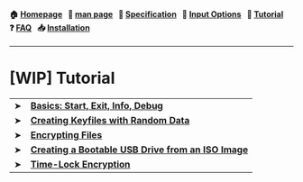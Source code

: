 
<h4 align="left">
  🏠&nbsp;<a href="https://github.com/hakavlad/tird">Homepage</a> &nbsp;
  📜&nbsp;<a href="https://github.com/hakavlad/tird/blob/main/docs/MANPAGE.md">man&nbsp;page</a> &nbsp;
  📑&nbsp;<a href="https://github.com/hakavlad/tird/blob/main/docs/SPECIFICATION.md">Specification</a> &nbsp;
  📄&nbsp;<a href="https://github.com/hakavlad/tird/blob/main/docs/INPUT_OPTIONS.md">Input&nbsp;Options</a> &nbsp;
  📖&nbsp;<a href="https://github.com/hakavlad/tird/blob/main/docs/tutorial/README.md">Tutorial</a> &nbsp;
  ❓&nbsp;<a href="https://github.com/hakavlad/tird/blob/main/docs/FAQ.md">FAQ</a> &nbsp;
  📥&nbsp;<a href="https://github.com/hakavlad/tird/blob/main/docs/INSTALLATION.md">Installation</a>
</h4>

---

# \[WIP] Tutorial

<table>

<tr><td>➤</td><td><b>
<a href="https://github.com/hakavlad/tird/blob/main/docs/tutorial/basics.md">Basics: Start, Exit, Info, Debug</a>
</b></td></tr>

<tr><td>➤</td><td><b>
<a href="https://github.com/hakavlad/tird/blob/main/docs/tutorial/creating_keyfiles.md">Creating Keyfiles with Random Data</a>
</b></td></tr>

<tr><td>➤</td><td><b>
<a href="https://github.com/hakavlad/tird/blob/main/docs/tutorial/encrypting_files.md">Encrypting Files</a>
</b></td></tr>

<tr><td>➤</td><td><b>
<a href="https://github.com/hakavlad/tird/blob/main/docs/tutorial/writing_iso_image.md">Creating a Bootable USB Drive from an ISO Image</a>
</b></td></tr>

<tr><td>➤</td><td><b>
<a href="https://github.com/hakavlad/tird/blob/main/docs/tutorial/TLE.md">Time-Lock Encryption</a>
</b></td></tr>

</table>
